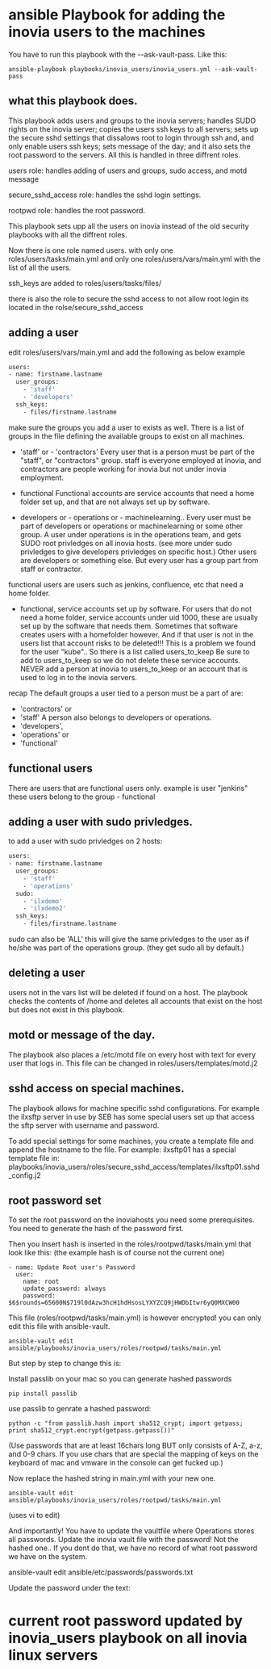 # ansible Playbook for adding the inovia users to the machines

You have to run this playbook with the --ask-vault-pass.
Like this:
```
ansible-playbook playbooks/inovia_users/inovia_users.yml --ask-vault-pass
```
## what this playbook does.
This playbook adds users and groups to the inovia servers; handles SUDO rights on the
inovia server; copies the users ssh keys to all servers; sets up the secure sshd
settings that dissalows root to login through ssh and, and only enable users ssh keys;
sets message of the day; and it also sets the root password to the servers.
All this is handled in three diffrent roles.

users role:
handles adding of users and groups, sudo access, and motd message

secure_sshd_access role:
handles the sshd login settings.

rootpwd role:
handles the root password.

This playbook sets upp all the users on inovia instead of the old
security playbooks with all the diffrent roles.

Now there is one role named users. with only one roles/users/tasks/main.yml
and only one roles/users/vars/main.yml with the list of all the users.

ssh_keys are added to roles/users/tasks/files/

there is also the role to secure the sshd access to not allow root login
its located in the rolse/secure_sshd_access

## adding a user
edit roles/users/vars/main.yml
and add the following as below example
```bash
users:
- name: firstname.lastname
  user_groups:
    - 'staff'
    - 'developers'
  ssh_keys:
    - files/firstname.lastname
```
make sure the groups you add a user to exists as well. There is a list of groups
in the file defining the available groups to exist on all machines.

- 'staff' or - 'contractors'
Every user that is a person must be part of the "staff", or "contractors" group.
staff is everyone employed at inovia, and contractors are people working for inovia but not
under inovia employment.

- functional
Functional accounts are service accounts that need a home folder set up, and that are
not always set up by software.

- developers or - operations or - machinelearning..
Every user must be part of developers or operations or machinelearning or some other group.
A user under operations is in the operations team, and gets SUDO root privledges
on all inovia hosts. (see more under sudo privledges to give developers privledges on specific host.)
Other users are developers or something else. But every user has a group part from staff or contractor.

functional users are users such as jenkins, confluence, etc that need a home folder.

- functional, service accounts set up by software.
For users that do not need a home folder, service accounts under uid 1000, these are
usually set up by the software that needs them. Sometimes that software creates
users with a homefolder however. And if that user is not in the users list that
account risks to be deleted!!! This is a problem we found for the user "kube"..
So there is a list called users_to_keep
Be sure to add to users_to_keep so we do not delete these service accounts.
NEVER add a person at inovia to users_to_keep or an account that is used to log in to
the inovia servers.

recap
The default groups a user tied to a person must be a part of are:
- 'contractors' or
- 'staff'
A person also belongs to developers or operations.
- 'developers',
- 'operations' or
- 'functional'

## functional users
There are users that are functional users only.
example is user "jenkins"
these users belong to the group - functional

## adding a user with sudo privledges.
to add a user with sudo privledges on 2 hosts:
```bash
users:
- name: firstname.lastname
  user_groups:
    - 'staff'
    - 'operations'
  sudo:
    - 'ilxdemo'
    - 'ilxdemo2'
  ssh_keys:
    - files/firstname.lastname
```
sudo can also be 'ALL' this will give the same privledges to the user as if he/she
was part of the operations group. (they get sudo all by default.)

## deleting a user
users not in the vars list will be deleted if found on a host.
The playbook checks the contents of /home and deletes all accounts that exist on
the host but does not exist in this playbook.

## motd or message of the day.
The playbook also places a /etc/motd file on every host with text for every user that logs in.
This file can be changed in roles/users/templates/motd.j2

## sshd access on special machines.
The playbook allows for machine specific sshd configurations. For example the ilxsftp server
in use by SEB has some special users set up that access the sftp server with username and password.

To add special settings for some machines, you create a template file and append
the hostname to the file. For example: ilxsftp01 has a special template file in:
playbooks/inovia_users/roles/secure_sshd_access/templates/ilxsftp01.sshd_config.j2

## root password set
To set the root password on the inoviahosts you need some prerequisites.
You need to generate the hash of the password first.

Then you insert hash is inserted in the roles/rootpwd/tasks/main.yml that look like this: (the example hash is of course not the current one)
```
- name: Update Root user's Password
  user:
    name: root
    update_password: always
    password: $6$rounds=65600N$719l0dAzw3hcH1hdHsosLYXYZCQ9jHWDbItwr6yQ0MXCW00
```

This file (roles/rootpwd/tasks/main.yml) is however encrypted! you can only edit this
file with ansible-vault.
```
ansible-vault edit ansible/playbooks/inovia_users/roles/rootpwd/tasks/main.yml
```

But step by step to change this is:

Install passlib on your mac so you can generate hashed passwords
```
pip install passlib
```

use passlib to genrate a hashed password:
```
python -c "from passlib.hash import sha512_crypt; import getpass; print sha512_crypt.encrypt(getpass.getpass())"
```
(Use passwords that are at least 16chars long BUT only consists of A-Z, a-z, and 0-9 chars.
  If you use chars that are special the mapping of keys on the keyboard of mac and vmware in the console
  can get fucked up.)

Now replace the hashed string in main.yml with your new one.
```
ansible-vault edit ansible/playbooks/inovia_users/roles/rootpwd/tasks/main.yml
```
(uses vi to edit)

And importantly! You have to update the vaultfile where Operations stores all passwords.
Update the inovia vault file with the password! Not the hashed one..
If you dont do that, we have no record of what root password we have on the system.

ansible-vault edit ansible/etc/passwords/passwords.txt

Update the password under the text:
# current root password updated by inovia_users playbook on all inovia linux servers
